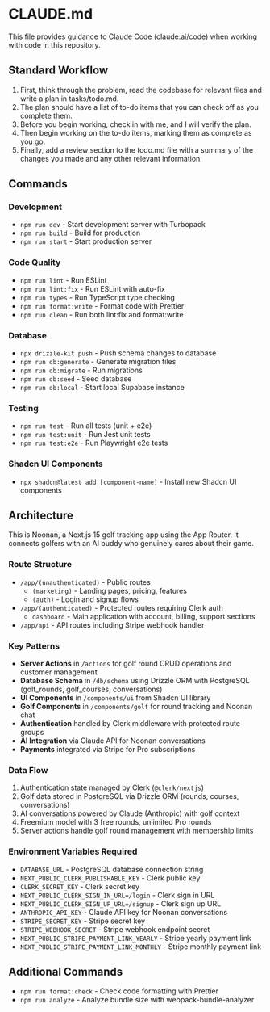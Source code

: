 # CLAUDE.md

This file provides guidance to Claude Code (claude.ai/code) when working with code in this repository.

## Standard Workflow

1. First, think through the problem, read the codebase for relevant files and write a plan in tasks/todo.md.
2. The plan should have a list of to-do items that you can check off as you complete them.
3. Before you begin working, check in with me, and I will verify the plan.
4. Then begin working on the to-do items, marking them as complete as you go.
5. Finally, add a review section to the todo.md file with a summary of the changes you made and any other relevant information.

## Commands

### Development
- `npm run dev` - Start development server with Turbopack
- `npm run build` - Build for production
- `npm run start` - Start production server

### Code Quality
- `npm run lint` - Run ESLint
- `npm run lint:fix` - Run ESLint with auto-fix
- `npm run types` - Run TypeScript type checking
- `npm run format:write` - Format code with Prettier
- `npm run clean` - Run both lint:fix and format:write

### Database
- `npx drizzle-kit push` - Push schema changes to database
- `npm run db:generate` - Generate migration files
- `npm run db:migrate` - Run migrations
- `npm run db:seed` - Seed database
- `npm run db:local` - Start local Supabase instance

### Testing
- `npm run test` - Run all tests (unit + e2e)
- `npm run test:unit` - Run Jest unit tests
- `npm run test:e2e` - Run Playwright e2e tests

### Shadcn UI Components
- `npx shadcn@latest add [component-name]` - Install new Shadcn UI components

## Architecture

This is Noonan, a Next.js 15 golf tracking app using the App Router. It connects golfers with an AI buddy who genuinely cares about their game.

### Route Structure
- `/app/(unauthenticated)` - Public routes
  - `(marketing)` - Landing pages, pricing, features
  - `(auth)` - Login and signup flows
- `/app/(authenticated)` - Protected routes requiring Clerk auth
  - `dashboard` - Main application with account, billing, support sections
- `/app/api` - API routes including Stripe webhook handler

### Key Patterns
- **Server Actions** in `/actions` for golf round CRUD operations and customer management
- **Database Schema** in `/db/schema` using Drizzle ORM with PostgreSQL (golf_rounds, golf_courses, conversations)
- **UI Components** in `/components/ui` from Shadcn UI library
- **Golf Components** in `/components/golf` for round tracking and Noonan chat
- **Authentication** handled by Clerk middleware with protected route groups
- **AI Integration** via Claude API for Noonan conversations
- **Payments** integrated via Stripe for Pro subscriptions

### Data Flow
1. Authentication state managed by Clerk (`@clerk/nextjs`)
2. Golf data stored in PostgreSQL via Drizzle ORM (rounds, courses, conversations)
3. AI conversations powered by Claude (Anthropic) with golf context
4. Freemium model with 3 free rounds, unlimited Pro rounds
5. Server actions handle golf round management with membership limits

### Environment Variables Required
- `DATABASE_URL` - PostgreSQL database connection string
- `NEXT_PUBLIC_CLERK_PUBLISHABLE_KEY` - Clerk public key
- `CLERK_SECRET_KEY` - Clerk secret key
- `NEXT_PUBLIC_CLERK_SIGN_IN_URL=/login` - Clerk sign in URL
- `NEXT_PUBLIC_CLERK_SIGN_UP_URL=/signup` - Clerk sign up URL
- `ANTHROPIC_API_KEY` - Claude API key for Noonan conversations
- `STRIPE_SECRET_KEY` - Stripe secret key
- `STRIPE_WEBHOOK_SECRET` - Stripe webhook endpoint secret
- `NEXT_PUBLIC_STRIPE_PAYMENT_LINK_YEARLY` - Stripe yearly payment link
- `NEXT_PUBLIC_STRIPE_PAYMENT_LINK_MONTHLY` - Stripe monthly payment link

## Additional Commands
- `npm run format:check` - Check code formatting with Prettier
- `npm run analyze` - Analyze bundle size with webpack-bundle-analyzer